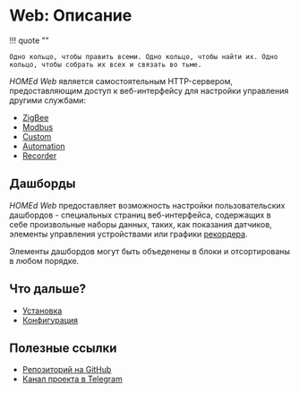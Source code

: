 # Web: Описание

!!! quote ""

    Одно кольцо, чтобы править всеми. Одно кольцо, чтобы найти их. Одно кольцо, чтобы собрать их всех и связать во тьме.

_HOMEd Web_ является самостоятельным HTTP-сервером, предоставляющим доступ к веб-интерфейсу для настройки управления другими службами:

- [ZigBee](/zigbee/)
- [Modbus](/modbus/)
- [Custom](/custom/)
- [Automation](/automation/)
- [Recorder](/recorder/)

## Дашборды

_HOMEd Web_ предоставляет возможность настройки пользовательских дашбордов - специальных страниц веб-интерфейса, содержащих в себе произвольные наборы данных, таких, как показания датчиков, элементы управления устройствами или графики [рекордера](/recorder/).

Элементы дашбордов могут быть объеденены в блоки и отсортированы в любом порядке.

## Что дальше?

- [Установка](/web/installation/)
- [Конфигурация](/web/configuration/)

## Полезные ссылки

- [Репозиторий на GitHub](https://github.com/u236/homed-service-web)
- [Канал проекта в Telegram](https://t.me/homed_info)
